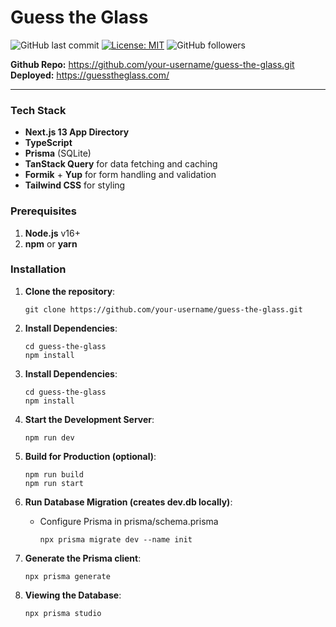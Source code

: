 # Guess the Glass

![GitHub last commit](https://img.shields.io/github/last-commit/aftongauntlett/guess-the-glass)
[![License: MIT](https://img.shields.io/badge/License-MIT-yellow.svg)](https://opensource.org/licenses/MIT)
![GitHub followers](https://img.shields.io/github/followers/aftongauntlett?style=social)

**Github Repo:** https://github.com/your-username/guess-the-glass.git
**Deployed:** https://guesstheglass.com/

---

### Tech Stack

- **Next.js 13 App Directory**
- **TypeScript**
- **Prisma** (SQLite)
- **TanStack Query** for data fetching and caching
- **Formik** + **Yup** for form handling and validation
- **Tailwind CSS** for styling

### Prerequisites

1. **Node.js** v16+
2. **npm** or **yarn**

### Installation

1. **Clone the repository**:

   ```
   git clone https://github.com/your-username/guess-the-glass.git
   ```

2. **Install Dependencies**:

   ```
   cd guess-the-glass
   npm install
   ```

3. **Install Dependencies**:

   ```
   cd guess-the-glass
   npm install
   ```

4. **Start the Development Server**:

   ```
   npm run dev
   ```

5. **Build for Production (optional)**:

   ```
   npm run build
   npm run start
   ```

6. **Run Database Migration (creates dev.db locally)**:

   - Configure Prisma in prisma/schema.prisma

     ```
     npx prisma migrate dev --name init
     ```

7. **Generate the Prisma client**:

   ```
   npx prisma generate
   ```

8. **Viewing the Database**:

   ```
   npx prisma studio
   ```
